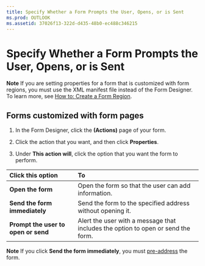 ```yaml
---
title: Specify Whether a Form Prompts the User, Opens, or is Sent
ms.prod: OUTLOOK
ms.assetid: 37026f13-322d-d435-48b0-ec488c346215
---
```



# Specify Whether a Form Prompts the User, Opens, or is Sent

 **Note**  If you are setting properties for a form that is customized with form regions, you must use the XML manifest file instead of the Form Designer. To learn more, see  [How to: Create a Form Region](create-a-form-region.md).


## Forms customized with form pages


1. In the Form Designer, click the  **(Actions)** page of your form.
    
2. Click the action that you want, and then click  **Properties**. 
    
3. Under  **This action will**, click the option that you want the form to perform.
    


|**Click this option**|**To**|
|:-----|:-----|
| **Open the form**|Open the form so that the user can add information.|
| **Send the form immediately**|Send the form to the specified address without opening it.|
| **Prompt the user to open or send**|Alert the user with a message that includes the option to open or send the form.|

 **Note**  If you click  **Send the form immediately**, you must  [pre-address](pre-address-a-reply-form-to-a-public-folder-or-an-e-mail-address.md) the form.


